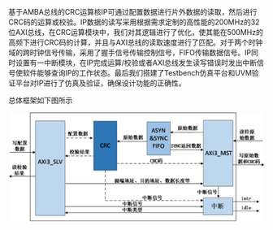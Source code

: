 基于AMBA总线的CRC运算核IP可通过配置数据进行片外数据的读取，然后进行CRC码的运算或校验。IP数据的读写采用根据需求定制的高性能的200MHz的32位AXI总线，在CRC运算模块中，我们对其逻辑进行了优化，使其能在500MHz的高频下进行CRC码的计算，并且与AXI总线的读取速度进行了匹配。对于两个时钟域的跨时钟信号传输，采用了握手信号传输控制信号，FIFO传输数据信号。IP同时设置有一中断模块，在IP完成运算/校验或者AXI总线发生读写错误时发出中断信号使软件能够查询IP的工作状态。最后我们搭建了Testbench仿真平台和UVM验证平台对IP进行了仿真及验证，确保设计功能的正确性。

总体框架如下图所示

![image](https://github.com/18326136235/CRC/blob/master/KJ.png)
